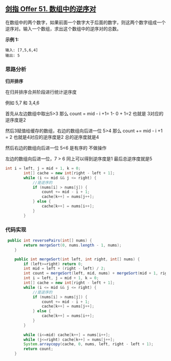 ## [剑指 Offer 51. 数组中的逆序对](https://leetcode-cn.com/problems/shu-zu-zhong-de-ni-xu-dui-lcof/)

在数组中的两个数字，如果前面一个数字大于后面的数字，则这两个数字组成一个逆序对。输入一个数组，求出这个数组中的逆序对的总数。

**示例 1:**

```
输入: [7,5,6,4]
输出: 5
```

### 思路分析

**归并排序**

在归并排序合并阶段进行统计逆序度

例如 5,7  和 3,4,6

首先从左边数组中取出5>3 那么 count = mid - i +1= 1- 0 + 1=2 也就是 3对应的逆序度是2

然后3赋值给缓存的数组，右边的数组向后进一位 5>4 那么 count += mid - i +1 = 2  也就是4对应的逆序度是2 总的逆序度就是4

然后右边的数组向后进一位 5<6 是有序的 不做操作

左边的数组向后进一位，7 > 6 同上可以得到逆序度是1 最后总逆序度就是5

```java
int i = left, j = mid + 1, k = 0;
        int[] cache = new int[right - left + 1];
        while (i <= mid && j <= right) {
            //是逆序的
            if (nums[i] > nums[j]) {
                count += mid - i + 1;
                cache[k++] = nums[j++];
            } else {
                cache[k++] = nums[i++];
            } 
        }
```

### 代码实现

```java
 public int reversePairs(int[] nums) {
        return mergeSort(0, nums.length - 1, nums);
    }

    public int mergeSort(int left, int right, int[] nums) {
        if (left>=right) return 0;
        int mid = left + (right - left) / 2;
        int count = mergeSort(left, mid, nums) + mergeSort(mid + 1, right, nums);
        int i = left, j = mid + 1, k = 0;
        int[] cache = new int[right - left + 1];
        while (i <= mid && j <= right) {
            //是逆序的
            if (nums[i] > nums[j]) {
                count += mid - i + 1;
                cache[k++] = nums[j++];
            } else {
                cache[k++] = nums[i++];
            } 
        }
        
        while (i<=mid) cache[k++] = nums[i++];
        while (j<=right) cache[k++] = nums[j++];
        System.arraycopy(cache, 0, nums, left, right - left + 1);
        return count;
    }

```

